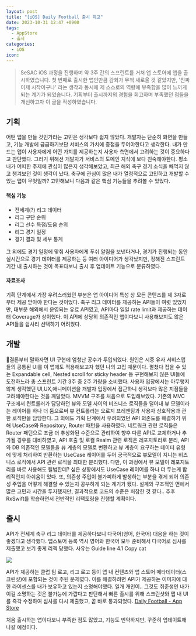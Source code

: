 ```yaml
---
layout: post
title: "[iOS] Daily Football 출시 회고"
date: 2023-10-31 12:47 +0900
tags:
  - AppStore
  - 출시
categories:
  - iOS
icon:
---
```

>SeSAC iOS 과정을 진행하며 약 3주 간의 스프린트를 거쳐 앱 스토어에 앱을 출시하였습니다. 첫 번째로 출시한 앱인만큼 감회가 무척 새로울 것 같았지만, '진짜 이제 시작이구나' 라는 생각과 동시에 제 스스로의 역량에 부족함을 많이 느끼게 되는 계기가 되었습니다. 기획부터 출시까지의 경험을 회고하며 부족했던 점들을 개선하고자 이 글을 작성하였습니다.

## 기획
어떤 앱을 만들 것인가라는 고민은 생각보다 쉽지 않았다. 개발자는 단순히 화면을 만들고, 기능 개발에 급급하기보단 서비스의 가치에 중점을 두어야한다고 생각한다. 내가 만드는 앱이 사용자에게 어떤 가치를 제공하는지 사용자 측면에서 고려하는 것이 중요하다고 판단했다. 그러기 위해선 개발자가 서비스의 도메인 지식에 보다 친숙해야한다. 평소 내가 어떠한 주제에 관심이 많은지 생각해보았고, 최근 해외 축구 경기 소식을 빼먹지 않고 챙겨보던 것이 생각이 났다. 축구에 관심이 많은 내가 열정적으로 고민하고 개발할 수 있는 앱이 무엇일까? 고민해보니 다음과 같은 핵심 기능들을 추려볼 수 있었다.
#### 핵심 기능
- 전세계(?) 리그 데이터
- 리그 구단 순위
- 리그 선수 득점/도움 순위
- 리그 경기 일정
- 경기 결과 및 세부 통계

그 외에도 경기 일정에 맞춰 사용자에게 푸쉬 알림을 보낸다거나, 경기가 진행되는 동안 실시간으로 경기 데이터를 제공하는 등 여러 아이디어가 생각났지만, 정해진 스프린트 기간 내 출시하는 것이 목표다보니 출시 후 업데이트 기능으로 분류하였다.
#### 자료조사
기획 단계에서 가장 우려스러웠던 부분은 앱 아이디어 특성 상 모든 콘텐츠를 제 3자로부터 제공 받아야 한다는 것이었다. 축구 리그 데이터를 제공하는 API들이 여럿 있었지만, 대부분 해외에서 운영되는 유료 API였고, API마다 일일 rate limit과 제공하는 데이터 Coverage가 상이했다. 이 API에 상당히 의존적인 앱이다보니 사용해보지도 않은 API들을 쉽사리 선택하기 어려웠다.
## 개발
결론부터 말하자면 UI 구현에 엄청난 공수가 투입되었다. 원인은 시중 유사 서비스앱들의 공통된 UI를 이 앱에도 적용해보고자 했던 나의 고집 때문이다. 펼쳤다 접을 수 있는 Expandable cell, Nested scroll for sticky header 등 구현해보지 않은 UI들에 도전하느라 총 스프린트 기간 3주 중 2주 가량을 소비했다. 사용자 입장에서는 아무렇지 않게 생각했던 UI,UX,애니메이션을 개발자 입장에서 접근하니 생각보다 많은 지점들을 고려해야한다는 것을 깨달았다.
MVVM 구조를 처음으로 도입해보았다. 기존의 MVC 구조에서 컨트롤러가 담당하던 뷰와 모델 사이의 비즈니스 로직들을 덜어내 뷰 모델이라는 레이어를 하나 더 둠으로써 뷰 컨트롤러는 오로지 프레젠팅과 사용자 상호작용과 관한 로직만을 담당한다. 그 외에도 기획 단계에서 우려되었던 API 의존도를 해결하기 위해 UseCase와 Repository, Router 패턴을 사용하였다. 네트워크 관련 로직들은 Router 패턴으로 조금 더 추상화된 수준으로 관리하여 향후 다른 API로 교체하거나 추가될 경우를 대비하였고, API 호출 및 로컬 Realm 관련 로직은 레포지토리로 분리, API와 DB 의존적인 모델들을 뷰 계층의 모델로 변환하고 뷰 계층이 요구하는 데이터 유형에 맞게 처리하여 반환하는 UseCase 레이어를 두어 궁극적으로 뷰모델이 지니는 비즈니스 로직에서 API 관련 로직을 최대한 분리했다. 다만, 이 과정에서 뷰 모델이 레포지토리를 바로 사용해도 될법한데? 싶은 상황에서도 UseCase 레이어를 하나 더 두는게 합리적인지 아쉬움이 있다. 또, 의존성 주입이 불가피하게 발생하는 부분을 겪게 되어 의존성 주입을 어떻게 해결할 수 있는지 공부하게 되는 계기가 됐다.
설계와 구조적인 면에서 많은 고민과 시간을 투자했지만, 결과적으로 코드의 수준은 처참한 것 같다.. 추후 RxSwift를 학습하면서 전반적인 리팩토링을 진행할 계획이다.
## 출시
API가 전세계 축구 리그 데이터를 제공하다보니 다국어(영어, 한국어) 대응을 하는 것이 좋겠다고 생각했다. 앱스토어 등록 역시 영어와 한국어 모두 준비해서 다국어로 심사를 제출했고 보기 좋게 리젝 당했다. 사유는 Guide line 4.1 Copy cat

![](https://i.imgur.com/0r6VUuG.png)

API가 제공하는 클럽 팀 로고, 리그 로고 등이 앱 내 컨텐츠와 앱 스토어 메타데이터(스크린샷)에 포함되는 것이 주된 문제였다. 이를 해결하려면 API가 제공하는 이미지에 대한 라이센스를 내가 보유하고 있는지 소명해야했다. 일개 개인이.. 그것도 취준생인 내가 이걸 소명하는 것은 불가능에 가깝다고 판단해서 빠른 출시를 위해 스크린샷와 앱 내 UI를 즉각 수정하여 심사를 다시 제출했고, 곧 바로 통과되었다.
[Daily Football - App Store](https://apps.apple.com/kr/app/dailyfootball-soccer-results/id6469016258?l=en-GB)

처음 출시하는 앱이다보니 부족한 점도 많았고, 기능도 빈약하지만, 꾸준히 업데이트해나갈 예정이다.